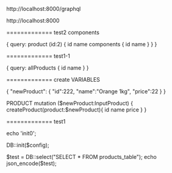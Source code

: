 
http://localhost:8000/graphql

http://localhost:8000

============= test2 components

{
   query: product (id:2) {
       id
       name
       components {
           id
           name
       }
   }
}


============= test1-1

{
    query: allProducts {
        id
        name
    }
}

============= create
VARIABLES

{
    "newProduct": {
        "id":222,
        "name":"Orange 1kg",
        "price":22
    }
}

PRODUCT
    mutation ($newProduct:InputProduct) {
            createProduct(product:$newProduct){
                id
                name
                price
            }
        }

============= test1  

echo 'init0';

DB::init($config);

$test = DB::select("SELECT * FROM products_table");
echo json_encode($test);


